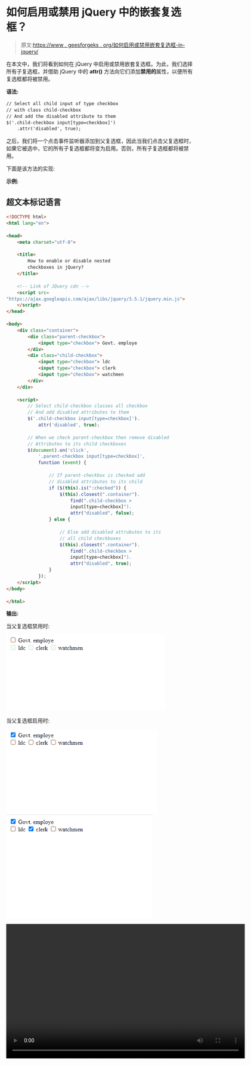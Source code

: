 # 如何启用或禁用 jQuery 中的嵌套复选框？

> 原文:[https://www . geesforgeks . org/如何启用或禁用嵌套复选框-in-jquery/](https://www.geeksforgeeks.org/how-to-enable-or-disable-nested-checkboxes-in-jquery/)

在本文中，我们将看到如何在 jQuery 中启用或禁用嵌套复选框。为此，我们选择所有子复选框，并借助 jQuery 中的 **attr()** 方法向它们添加**禁用的**属性，以便所有复选框都将被禁用。

**语法:**

```html
// Select all child input of type checkbox
// with class child-checkbox
// And add the disabled attribute to them
$('.child-checkbox input[type=checkbox]')
    .attr('disabled', true);
```

之后，我们将一个点击事件监听器添加到父复选框，因此当我们点击父复选框时，如果它被选中，它的所有子复选框都将变为启用。否则，所有子复选框都将被禁用。

下面是该方法的实现:

**示例:**

## 超文本标记语言

```html
<!DOCTYPE html>
<html lang="en">

<head>
    <meta charset="utf-8">

    <title>
        How to enable or disable nested
        checkboxes in jQuery?
    </title>

    <!-- Link of JQuery cdn -->
    <script src=
"https://ajax.googleapis.com/ajax/libs/jquery/3.5.1/jquery.min.js">
    </script>
</head>

<body>
    <div class="container">
        <div class="parent-checkbox">
            <input type="checkbox"> Govt. employe
        </div>
        <div class="child-checkbox">
            <input type="checkbox"> ldc
            <input type="checkbox"> clerk
            <input type="checkbox"> watchmen
        </div>
    </div>

    <script>
        // Select child-checkbox classes all checkbox 
        // And add disabled attributes to them
        $('.child-checkbox input[type=checkbox]').
            attr('disabled', true);

        // When we check parent-checkbox then remove disabled
        // Attributes to its child checkboxes
        $(document).on('click', 
            '.parent-checkbox input[type=checkbox]',
            function (event) {

                // If parent-checkbox is checked add 
                // disabled attributes to its child
                if ($(this).is(":checked")) {
                    $(this).closest(".container").
                        find(".child-checkbox > 
                        input[type=checkbox]").
                        attr("disabled", false);
                } else {

                    // Else add disabled attrubutes to its 
                    // all child checkboxes  
                    $(this).closest(".container").
                        find(".child-checkbox > 
                        input[type=checkbox]").
                        attr("disabled", true);
                }
            });
    </script>
</body>

</html>
```

**输出:**

当父复选框禁用时:

![](img/5fe73efc976435f04a8b4992e5c2e7d4.png)

当父复选框启用时:

![](img/ad22517003dabd467abee213bb2acffe.png)
![](img/cf9f6a129d18edd092d56d691345f1c2.png)

<video class="wp-video-shortcode" id="video-521196-1" width="640" height="360" preload="metadata" controls=""><source type="video/mp4" src="https://media.geeksforgeeks.org/wp-content/uploads/20201201225230/bandicam-2020-12-01-22-51-44-481.mp4?_=1">[https://media.geeksforgeeks.org/wp-content/uploads/20201201225230/bandicam-2020-12-01-22-51-44-481.mp4](https://media.geeksforgeeks.org/wp-content/uploads/20201201225230/bandicam-2020-12-01-22-51-44-481.mp4)</video>